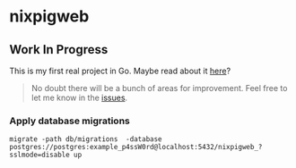 # nixpigweb

## Work In Progress

This is my first real project in Go. Maybe read about it [here](https://nixpig.dev)?

> No doubt there will be a bunch of areas for improvement. Feel free to let me know in the [issues](https://github.com/nixpig/nixpigweb/issues/new).

### Apply database migrations

```shell
migrate -path db/migrations  -database postgres://postgres:example_p4ssW0rd@localhost:5432/nixpigweb_?sslmode=disable up

```
